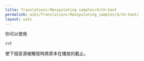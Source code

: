 ```yaml
---
title: Translations:Manipulating samples/4/zh-hant
permalink: wiki/Translations:Manipulating_samples/4/zh-hant/
layout: wiki
---
```


你可以使用

``` Haskell
cut
```

使下個音源被觸發時將原本在播放的截止。
